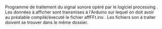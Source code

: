 Programme de traitement du signal sonore opéré par le logiciel processing . Les données à afficher sont transmises à l'Arduino sur lequel on doit avoir au préalable compilé/éxecuté le fichier affFFt.ino . Les fichiers son à traiter doivent se trouver dans le même dossier.
